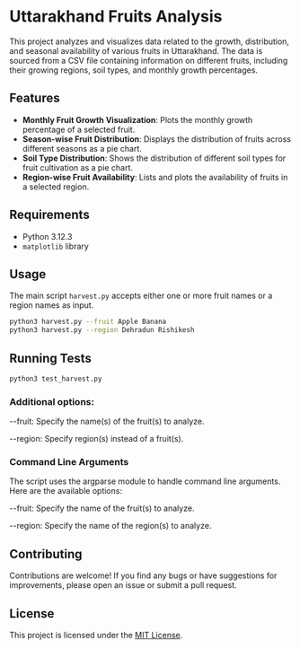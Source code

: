 # Uttarakhand Fruits Analysis

This project analyzes and visualizes data related to the growth, distribution, and seasonal availability of various fruits in Uttarakhand. The data is sourced from a CSV file containing information on different fruits, including their growing regions, soil types, and monthly growth percentages.

## Features

- **Monthly Fruit Growth Visualization**: Plots the monthly growth percentage of a selected fruit.
- **Season-wise Fruit Distribution**: Displays the distribution of fruits across different seasons as a pie chart.
- **Soil Type Distribution**: Shows the distribution of different soil types for fruit cultivation as a pie chart.
- **Region-wise Fruit Availability**: Lists and plots the availability of fruits in a selected region.

## Requirements

- Python 3.12.3
- `matplotlib` library



## Usage

The main script `harvest.py` accepts either one or more fruit names or a region names as input.

```bash
python3 harvest.py --fruit Apple Banana
python3 harvest.py --region Dehradun Rishikesh
```
## Running Tests

```bash
python3 test_harvest.py 
```

### Additional options:

--fruit: Specify the name(s) of the fruit(s) to analyze.

--region: Specify region(s) instead of a fruit(s).


### Command Line Arguments

The script uses the argparse module to handle command line arguments. Here are the available options:

--fruit: Specify the name of the fruit(s) to analyze.

--region: Specify the name of the region(s) to analyze.


## Contributing

Contributions are welcome! If you find any bugs or have suggestions for
improvements, please open an issue or submit a pull request.

## License

This project is licensed under the [MIT License](LICENSE.md).
